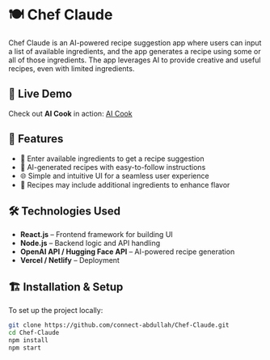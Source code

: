 # 🍽️ Chef Claude

Chef Claude is an AI-powered recipe suggestion app where users can input a list of available ingredients, and the app generates a recipe using some or all of those ingredients. The app leverages AI to provide creative and useful recipes, even with limited ingredients.

## 🚀 Live Demo  
Check out **AI Cook** in action: [AI Cook](https://aicook.netlify.app/)  

## 🚀 Features
- 📌 Enter available ingredients to get a recipe suggestion
- 🍲 AI-generated recipes with easy-to-follow instructions
- 🌐 Simple and intuitive UI for a seamless user experience
- 📝 Recipes may include additional ingredients to enhance flavor

## 🛠️ Technologies Used
- **React.js** – Frontend framework for building UI   
- **Node.js** – Backend logic and API handling   
- **OpenAI API / Hugging Face API** – AI-powered recipe generation  
- **Vercel / Netlify** – Deployment  

## 🏗️ Installation & Setup
To set up the project locally:

```sh
git clone https://github.com/connect-abdullah/Chef-Claude.git
cd Chef-Claude
npm install
npm start
